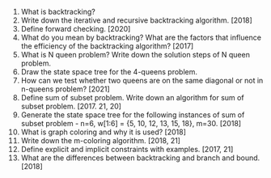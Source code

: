 1. What is backtracking?
2. Write down the iterative and recursive backtracking algorithm. [2018]
3. Define forward checking. [2020]
4. What do you mean by backtracking? What are the factors that influence the efficiency of the backtracking algorithm? [2017]
5. What is N queen problem? Write down the solution steps of N queen problem.
6. Draw the state space tree for the 4-queens problem.
7. How can we test whether two queens are on the same diagonal or not in n-queens problem? [2021]
8. Define sum of subset problem. Write down an algorithm for sum of subset problem. [2017. 21, 20]
9. Generate the state space tree for the following instances of sum of subset problem -  n=6, w[1:6] = {5, 10, 12, 13, 15, 18}, m=30. [2018]
10. What  is graph coloring and why it is used? [2018]
11. Write down the m-coloring algorithm. [2018, 21]
12. Define explicit and implicit constraints with examples. [2017, 21]
13. What  are the differences between backtracking and branch and bound. [2018]